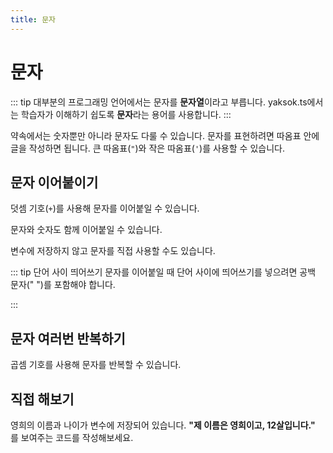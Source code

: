 ```yaml
---
title: 문자
---
```


<script setup>
import CodeRunner from "../../docs-component/code-runner.vue"
</script>

# 문자

::: tip
대부분의 프로그래밍 언어에서는 문자를 **문자열**이라고 부릅니다. yaksok.ts에서는 학습자가 이해하기 쉽도록 **문자**라는 용어를 사용합니다.
:::

약속에서는 숫자뿐만 아니라 문자도 다룰 수 있습니다. 문자를 표현하려면 따옴표 안에 글을 작성하면 됩니다. 큰 따옴표(`"`)와 작은 따옴표(`'`)를 사용할 수 있습니다.

<CodeRunner code='"안녕, 나는 문자!" 보여주기' />

## 문자 이어붙이기

덧셈 기호(`+`)를 사용해 문자를 이어붙일 수 있습니다.

<CodeRunner code='태블릿_제조사: "애플"
태블릿_이름: "아이패드"
태블릿_종류: "프로"
태블릿_제조사 + 태블릿_이름 + 태블릿_종류 보여주기' />

문자와 숫자도 함께 이어붙일 수 있습니다.

<CodeRunner code='태블릿_이름: "아이패드"
태블릿_모델: 7
태블릿_종류: "프로"
태블릿_이름 + 태블릿_모델 + 태블릿_종류 보여주기' />

변수에 저장하지 않고 문자를 직접 사용할 수도 있습니다.

<CodeRunner code='"애플" + "아이패드" + 7 + "프로" 보여주기' />

::: tip 단어 사이 띄어쓰기
문자를 이어붙일 때 단어 사이에 띄어쓰기를 넣으려면 공백 문자(" ")를 포함해야 합니다.

<CodeRunner code='태블릿_이름: "아이패드"
태블릿_종류: "프로"
태블릿_이름 + " " + 태블릿_종류 보여주기' />
:::

## 문자 여러번 반복하기

곱셈 기호를 사용해 문자를 반복할 수 있습니다.

<CodeRunner code='"안녕 " * 3 보여주기' />

## 직접 해보기

영희의 이름과 나이가 변수에 저장되어 있습니다. **"제 이름은 영희이고, 12살입니다."** 를 보여주는 코드를 작성해보세요.

<CodeRunner :challenge='{
    output: "제 이름은 영희이고, 12살입니다.",
    answerCode: `이름: "영희"
나이: 12
소개: "제 이름은 " + 이름 + "이고, " + 나이 + "살입니다."
소개 보여주기`
}' code="이름: '영희'
나이: 12"/>
